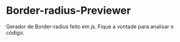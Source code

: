 # Border-radius-Previewer
 Gerador de Border-radius feito em js. Fique a vontade para analisar o código.
